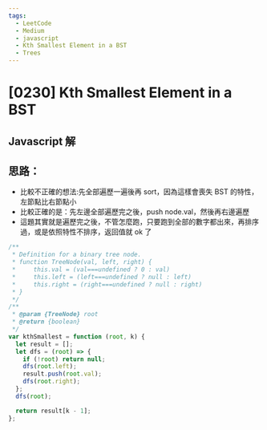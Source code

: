 ```yaml
---
tags:
  - LeetCode
  - Medium
  - javascript
  - Kth Smallest Element in a BST
  - Trees
---
```


# [0230] Kth Smallest Element in a BST

## Javascript 解

## 思路：

- 比較不正確的想法:先全部遍歷一遍後再 sort，因為這樣會喪失 BST 的特性，左節點比右節點小
- 比較正確的是：先左邊全部遍歷完之後，push node.val，然後再右邊遍歷
- 這題其實就是遍歷完之後，不管怎麼跑，只要跑到全部的數字都出來，再排序過，或是依照特性不排序，返回值就 ok 了

```js
/**
 * Definition for a binary tree node.
 * function TreeNode(val, left, right) {
 *     this.val = (val===undefined ? 0 : val)
 *     this.left = (left===undefined ? null : left)
 *     this.right = (right===undefined ? null : right)
 * }
 */
/**
 * @param {TreeNode} root
 * @return {boolean}
 */
var kthSmallest = function (root, k) {
  let result = [];
  let dfs = (root) => {
    if (!root) return null;
    dfs(root.left);
    result.push(root.val);
    dfs(root.right);
  };
  dfs(root);

  return result[k - 1];
};
```
